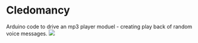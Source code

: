 # Cledomancy
Arduino code to drive an mp3 player moduel - creating play back of random voice messages.
<img src="https://snakebeings.co.nz/images/electrickery/DiY%20electronics/large6611.jpg">
